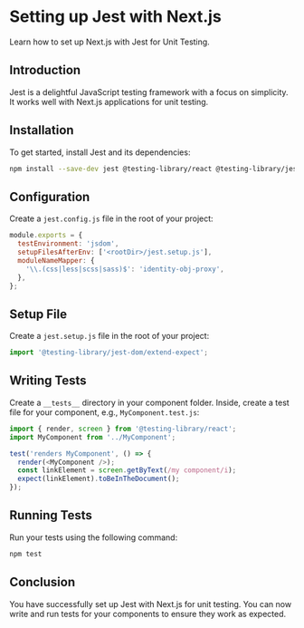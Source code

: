 # Setting up Jest with Next.js

Learn how to set up Next.js with Jest for Unit Testing.

## Introduction

Jest is a delightful JavaScript testing framework with a focus on simplicity. It works well with Next.js applications for unit testing.

## Installation

To get started, install Jest and its dependencies:

```bash
npm install --save-dev jest @testing-library/react @testing-library/jest-dom
```

## Configuration

Create a `jest.config.js` file in the root of your project:

```javascript
module.exports = {
  testEnvironment: 'jsdom',
  setupFilesAfterEnv: ['<rootDir>/jest.setup.js'],
  moduleNameMapper: {
    '\\.(css|less|scss|sass)$': 'identity-obj-proxy',
  },
};
```

## Setup File

Create a `jest.setup.js` file in the root of your project:

```javascript
import '@testing-library/jest-dom/extend-expect';
```

## Writing Tests

Create a `__tests__` directory in your component folder. Inside, create a test file for your component, e.g., `MyComponent.test.js`:

```javascript
import { render, screen } from '@testing-library/react';
import MyComponent from '../MyComponent';

test('renders MyComponent', () => {
  render(<MyComponent />);
  const linkElement = screen.getByText(/my component/i);
  expect(linkElement).toBeInTheDocument();
});
```

## Running Tests

Run your tests using the following command:

```bash
npm test
```

## Conclusion

You have successfully set up Jest with Next.js for unit testing. You can now write and run tests for your components to ensure they work as expected.